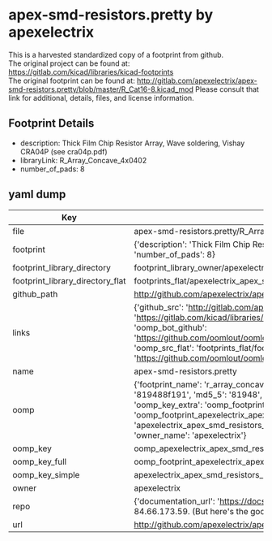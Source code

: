# apex-smd-resistors.pretty by apexelectrix  
This is a harvested standardized copy of a footprint from github.  
The original project can be found at:  
https://gitlab.com/kicad/libraries/kicad-footprints  
The original footprint can be found at:
http://gitlab.com/apexelectrix/apex-smd-resistors.pretty/blob/master/R_Cat16-8.kicad_mod
Please consult that link for additional, details, files, and license information.  
## Footprint Details
* description: Thick Film Chip Resistor Array, Wave soldering, Vishay CRA04P (see cra04p.pdf)  
* libraryLink: R_Array_Concave_4x0402  
* number_of_pads: 8  
## yaml dump  
| Key | Value |  
| --- | --- |  
| file | apex-smd-resistors.pretty/R_Array_Concave_4x0402.kicad_mod |  
| footprint | {'description': 'Thick Film Chip Resistor Array, Wave soldering, Vishay CRA04P (see cra04p.pdf)', 'libraryLink': 'R_Array_Concave_4x0402', 'number_of_pads': 8} |  
| footprint_library_directory | footprint_library_owner/apexelectrix_apex-smd-resistors.pretty |  
| footprint_library_directory_flat | footprints_flat/apexelectrix_apex_smd_resistors_r_array_concave_4x0402/working |  
| github_path | http://github.com/apexelectrix/apex-smd-resistors.pretty/blob/master/R_Array_Concave_4x0402.kicad_mod |  
| links | {'github_src': 'http://gitlab.com/apexelectrix/apex-smd-resistors.pretty/blob/master/R_Cat16-8.kicad_mod', 'github_src_repo': 'https://gitlab.com/kicad/libraries/kicad-footprints', 'oomp_bot': 'footprints/apexelectrix_apex_smd_resistors_r_array_concave_4x0402/working', 'oomp_bot_github': 'https://github.com/oomlout/oomlout_oomp_footprint_bot/tree/main/footprints/apexelectrix_apex_smd_resistors_r_array_concave_4x0402/working', 'oomp_src_flat': 'footprints_flat/footprints_flat/apexelectrix_apex_smd_resistors_r_array_concave_4x0402/working', 'oomp_src_flat_github': 'https://github.com/oomlout/oomlout_oomp_footprint_src/tree/main/footprints_flat/apexelectrix_apex_smd_resistors_r_array_concave_4x0402/working'} |  
| name | apex-smd-resistors.pretty |  
| oomp | {'footprint_name': 'r_array_concave_4x0402', 'library_name': 'apex_smd_resistors', 'md5': '819488f191a298174f4cf21bd6de144b', 'md5_10': '819488f191', 'md5_5': '81948', 'md5_6': '819488', 'oomp_key': 'oomp_apexelectrix_apex_smd_resistors_r_array_concave_4x0402', 'oomp_key_extra': 'oomp_footprint_apexelectrix_apex_smd_resistors_r_array_concave_4x0402', 'oomp_key_full': 'oomp_footprint_apexelectrix_apex_smd_resistors_r_array_concave_4x0402_819488', 'oomp_key_simple': 'apexelectrix_apex_smd_resistors_r_array_concave_4x0402', 'original_filename': 'apex-smd-resistors.pretty/R_Array_Concave_4x0402.kicad_mod', 'owner_name': 'apexelectrix'} |  
| oomp_key | oomp_apexelectrix_apex_smd_resistors_r_array_concave_4x0402 |  
| oomp_key_full | oomp_footprint_apexelectrix_apex_smd_resistors_r_array_concave_4x0402 |  
| oomp_key_simple | apexelectrix_apex_smd_resistors_r_array_concave_4x0402 |  
| owner | apexelectrix |  
| repo | {'documentation_url': 'https://docs.github.com/rest/overview/resources-in-the-rest-api#rate-limiting', 'message': "API rate limit exceeded for 84.66.173.59. (But here's the good news: Authenticated requests get a higher rate limit. Check out the documentation for more details.)"} |  
| url | http://github.com/apexelectrix/apex-smd-resistors.pretty |  

